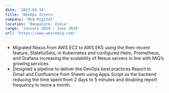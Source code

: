 ```yaml
---
date: '2023-03-14'
title: 'DevOps Intern'
company: 'MiQ Digital'
location: 'Bangalore, India'
range: 'January 2019 – June 2019'
url: 'https://www.wearemiq.com/'
---
```


- Migrated Nexus from AWS EC2 to AWS EKS using the then-recent feature, StatefulSets, in Kubernetes and configured Helm, Prometheus, and Grafana increasing the scalability of Nexus servers in line with MiQ’s growing services.
- Designed a pipeline to deliver the DevOps best practices Report to Gmail and Confluence from Sheets using Apps Script as the backend reducing the time spent from 2 days to 5 minutes and doubling report frequency to twice a month.
